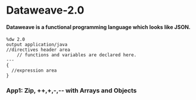 # Dataweave-2.0

#### Dataweave is a functional programming language which looks like JSON.

```
%dw 2.0
output application/java
//directives header area
	// functions and variables are declared here.
---
{
  //expression area
}
```

### App1: Zip, ++,+,-,-- with Arrays and Objects
